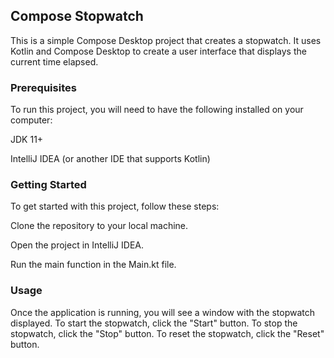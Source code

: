 ## Compose Stopwatch

This is a simple Compose Desktop project that creates a stopwatch. It uses Kotlin and Compose Desktop to create a user interface that displays the current time elapsed.


### Prerequisites

To run this project, you will need to have the following installed on your computer:



JDK 11+

IntelliJ IDEA (or another IDE that supports Kotlin)


### Getting Started

To get started with this project, follow these steps:



Clone the repository to your local machine.

Open the project in IntelliJ IDEA.

Run the main function in the Main.kt file.


### Usage

Once the application is running, you will see a window with the stopwatch displayed. To start the stopwatch, click the "Start" button. To stop the stopwatch, click the "Stop" button. To reset the stopwatch, click the "Reset" button.


